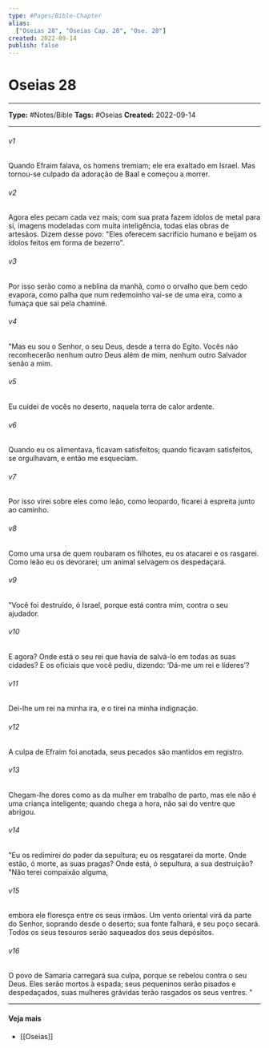 ```yaml
---
type: #Pages/Bible-Chapter
alias:
  ["Oseias 28", "Oseias Cap. 28", "Ose. 28"]
created: 2022-09-14
publish: false
---
```


# Oseias 28

---

**Type:** #Notes/Bible
**Tags:** #Oseias
**Created:** 2022-09-14

---

###### v1
Quando Efraim falava, os homens tremiam; ele era exaltado em Israel. Mas tornou-se culpado da adoração de Baal e começou a morrer.
###### v2
Agora eles pecam cada vez mais; com sua prata fazem ídolos de metal para si, imagens modeladas com muita inteligência, todas elas obras de artesãos. Dizem desse povo: "Eles oferecem sacrifício humano e beijam os ídolos feitos em forma de bezerro".
###### v3
Por isso serão como a neblina da manhã, como o orvalho que bem cedo evapora, como palha que num redemoinho vai-se de uma eira, como a fumaça que sai pela chaminé.
###### v4
"Mas eu sou o Senhor, o seu Deus, desde a terra do Egito. Vocês não reconhecerão nenhum outro Deus além de mim, nenhum outro Salvador senão a mim.
###### v5
Eu cuidei de vocês no deserto, naquela terra de calor ardente.
###### v6
Quando eu os alimentava, ficavam satisfeitos; quando ficavam satisfeitos, se orgulhavam, e então me esqueciam.
###### v7
Por isso virei sobre eles como leão, como leopardo, ficarei à espreita junto ao caminho.
###### v8
Como uma ursa de quem roubaram os filhotes, eu os atacarei e os rasgarei. Como leão eu os devorarei; um animal selvagem os despedaçará.
###### v9
"Você foi destruído, ó Israel, porque está contra mim, contra o seu ajudador.
###### v10
E agora? Onde está o seu rei que havia de salvá-lo em todas as suas cidades? E os oficiais que você pediu, dizendo: ‘Dá-me um rei e líderes’?
###### v11
Dei-lhe um rei na minha ira, e o tirei na minha indignação.
###### v12
A culpa de Efraim foi anotada, seus pecados são mantidos em registro.
###### v13
Chegam-lhe dores como as da mulher em trabalho de parto, mas ele não é uma criança inteligente; quando chega a hora, não sai do ventre que abrigou.
###### v14
"Eu os redimirei do poder da sepultura; eu os resgatarei da morte. Onde estão, ó morte, as suas pragas? Onde está, ó sepultura, a sua destruição? "Não terei compaixão alguma,
###### v15
embora ele floresça entre os seus irmãos. Um vento oriental virá da parte do Senhor, soprando desde o deserto; sua fonte falhará, e seu poço secará. Todos os seus tesouros serão saqueados dos seus depósitos.
###### v16
O povo de Samaria carregará sua culpa, porque se rebelou contra o seu Deus. Eles serão mortos à espada; seus pequeninos serão pisados e despedaçados, suas mulheres grávidas terão rasgados os seus ventres. "


---

#### Veja mais

- [[Oseias]]
